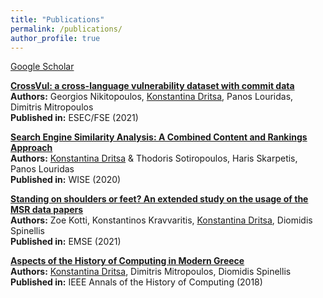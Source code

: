 ```yaml
---
title: "Publications"
permalink: /publications/
author_profile: true
---
```

[Google Scholar](https://scholar.google.com/citations?user=9cWwvV4AAAAJ&hl=en)

<b>[CrossVul: a cross-language vulnerability dataset with commit data](https://dritsa-konstantina.github.io//publication/2021-08-20-crossvul)</b><br> 
**Authors:** Georgios Nikitopoulos, <ins>Konstantina Dritsa</ins>, Panos Louridas, Dimitris Mitropoulos<br> 
**Published in:** ESEC/FSE (2021)

<b>[Search Engine Similarity Analysis: A Combined Content and Rankings Approach](https://dritsa-konstantina.github.io//publication/2020-10-01-search-engine-affinity.md)</b><br> 
**Authors:** <ins>Konstantina Dritsa</ins> & Thodoris Sotiropoulos, Haris Skarpetis, Panos Louridas<br>
**Published in:** WISE (2020)

<b>[Standing on shoulders or feet? An extended study on the usage of the MSR data papers](https://dritsa-konstantina.github.io//publication/2021-11-01-standing-on-shoulders-or-feet.md)</b><br> 
**Authors:** Zoe Kotti, Konstantinos Kravvaritis, <ins>Konstantina Dritsa</ins>, Diomidis Spinellis<br>
**Published in:** EMSE (2021)

<b>[Aspects of the History of Computing in Modern Greece](https://dritsa-konstantina.github.io//publication/2018-05-08-aspects-history-computing-greece.md)</b><br> 
**Authors:** <ins>Konstantina Dritsa</ins>, Dimitris Mitropoulos, Diomidis Spinellis<br>
**Published in:** IEEE Annals of the History of Computing (2018)
